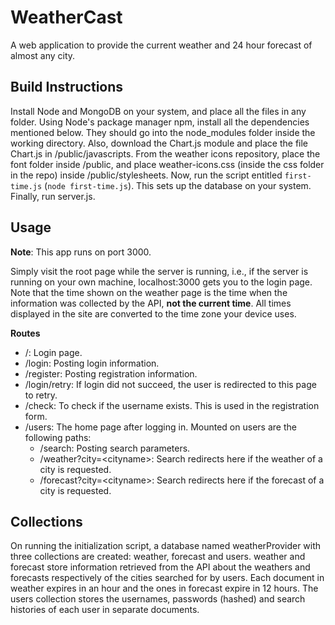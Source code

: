 # WeatherCast

A web application to provide the current weather and 24 hour forecast of almost any city.


Build Instructions
------------------

Install Node and MongoDB on your system, and place all the files in any folder. Using Node's package manager npm, install all
the dependencies mentioned below. They should go into the node_modules folder inside the working directory. Also, download the Chart.js module and place the file Chart.js in /public/javascripts. From the weather icons repository, place the font folder inside /public, and place weather-icons.css (inside the css folder in the repo) inside /public/stylesheets. Now, run the script entitled `first-time.js` (`node first-time.js`). This sets up the database on your system. Finally, run server.js.

Usage
-----

**Note**: This app runs on port 3000.  

Simply visit the root page while the server is running, i.e., if the server is running on your own machine, localhost:3000 gets you
to the login page. Note that the time shown on the weather page is the time when the information was collected by the API, **not the
current time**. All times displayed in the site are converted to the time zone your device uses.


**Routes**

* /: Login page.
* /login: Posting login information.
* /register: Posting registration information.
* /login/retry: If login did not succeed, the user is redirected to this page to retry.
* /check: To check if the username exists. This is used in the registration form.
* /users: The home page after logging in. Mounted on users are the following paths:
	* /search: Posting search parameters.
	* /weather?city=&lt;cityname&gt;: Search redirects here if the weather of a city is requested.
	* /forecast?city=&lt;cityname&gt;: Search redirects here if the forecast of a city is requested.


## Collections

On running the initialization script, a database named weatherProvider with three collections are created: weather, forecast and users. weather and forecast store information retrieved from the API about the weathers and forecasts respectively of the cities searched for by users. Each document in weather expires in an hour and the ones in forecast expire in 12 hours. The users collection stores the usernames, passwords (hashed) and search histories of each user in separate documents.



